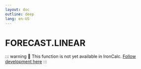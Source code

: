 ```yaml
---
layout: doc
outline: deep
lang: en-US
---
```


# FORECAST.LINEAR

::: warning
🚧 This function is not yet available in IronCalc.
[Follow development here](https://github.com/ironcalc/IronCalc/labels/Functions)
:::